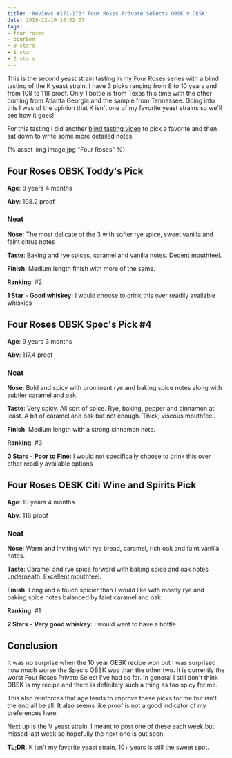 ```yaml
---
title: 'Reviews #171-173: Four Roses Private Selects OBSK v OESK'
date: 2019-12-10 18:52:07
tags:
- four roses
- bourbon
- 0 stars
- 1 star
- 2 stars
---
```


This is the second yeast strain tasting in my Four Roses series with a blind tasting of the K yeast strain. I have 3 picks ranging from 8 to 10 years and from 108 to 118 proof. Only 1 bottle is from Texas this time with the other coming from Atlanta Georgia and the sample from Tennessee. Going into this I was of the opinion that K isn't one of my favorite yeast strains so we'll see how it goes!

For this tasting I did another [blind tasting video](https://www.instagram.com/tv/B56TR7_ndu9/?utm_source=ig_web_copy_link) to pick a favorite and then sat down to write some more detailed notes.

{% asset_img image.jpg "Four Roses" %}

## Four Roses OBSK Toddy's Pick
**Age**: 8 years 4 months

**Abv**: 108.2 proof

### Neat
**Nose**: The most delicate of the 3 with softer rye spice, sweet vanilla and faint citrus notes

**Taste**: Baking and rye spices, caramel and vanilla notes. Decent mouthfeel.

**Finish**: Medium length finish with more of the same.

**Ranking**: #2

**1 Star** - **Good whiskey:** I would choose to drink this over readily available whiskies

## Four Roses OBSK Spec's Pick #4
**Age**: 9 years 3 months

**Abv**: 117.4 proof

### Neat
**Nose**: Bold and spicy with prominent rye and baking spice notes along with subtler caramel and oak.

**Taste**: Very spicy. All sort of spice. Rye, baking, pepper and cinnamon at least. A bit of caramel and oak but not enough. Thick, viscous mouthfeel.

**Finish**: Medium length with a strong cinnamon note. 

**Ranking**: #3

**0 Stars** - **Poor to Fine:** I would not specifically choose to drink this  over other readily available options

## Four Roses OESK Citi Wine and Spirits Pick
**Age**: 10 years 4 months

**Abv**: 118 proof

### Neat
**Nose**: Warm and inviting with rye bread, caramel, rich oak and faint vanilla notes.
 
**Taste**: Caramel and rye spice forward with baking spice and oak notes underneath. Excellent mouthfeel.

**Finish**: Long and a touch spicier than I would like with mostly rye and baking spice notes balanced by faint caramel and oak.

**Ranking**: #1

**2 Stars** - **Very good whiskey:** I would want to have a bottle

## Conclusion

It was no surprise when the 10 year OESK recipe won but I was surprised how much worse the Spec's OBSK was than the other two. It is currently the worst Four Roses Private Select I've had so far. In general I still don't think OBSK is my recipe and there is definitely such a thing as too spicy for me.

This also reinforces that age tends to improve these picks for me but isn't the end all be all. It also seems like proof is not a good indicator of my preferences here.

Next up is the V yeast strain. I meant to post one of these each week but missed last week so hopefully the next one is out soon.

**TL;DR:** K isn't my favorite yeast strain, 10+ years is still the sweet spot.
